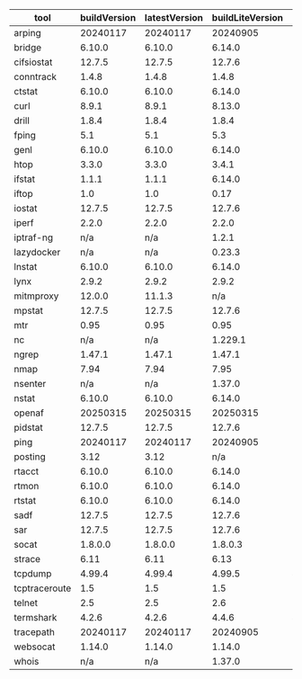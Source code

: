 | tool | buildVersion | latestVersion | buildLiteVersion | liteVersion |
|------|--------------|---------------|------------------|-------------|
| arping | 20240117 | 20240117 | 20240905 | 20240905 |
| bridge | 6.10.0 | 6.10.0 | 6.14.0 | 6.14.0 |
| cifsiostat | 12.7.5 | 12.7.5 | 12.7.6 | 12.7.6 |
| conntrack | 1.4.8 | 1.4.8 | 1.4.8 | 1.4.8 |
| ctstat | 6.10.0 | 6.10.0 | 6.14.0 | 6.14.0 |
| curl | 8.9.1 | 8.9.1 | 8.13.0 | 8.13.0 |
| drill | 1.8.4 | 1.8.4 | 1.8.4 | 1.8.4 |
| fping | 5.1 | 5.1 | 5.3 | 5.3 |
| genl | 6.10.0 | 6.10.0 | 6.14.0 | 6.14.0 |
| htop | 3.3.0 | 3.3.0 | 3.4.1 | 3.4.0 |
| ifstat | 1.1.1 | 1.1.1 | 6.14.0 | 6.14.0 |
| iftop | 1.0 | 1.0 | 0.17 | 0.17 |
| iostat | 12.7.5 | 12.7.5 | 12.7.6 | 12.7.6 |
| iperf | 2.2.0 | 2.2.0 | 2.2.0 | 2.2.0 |
| iptraf-ng | n/a | n/a | 1.2.1 | 1.2.1 |
| lazydocker | n/a | n/a | 0.23.3 | 0.23.3 |
| lnstat | 6.10.0 | 6.10.0 | 6.14.0 | 6.14.0 |
| lynx | 2.9.2 | 2.9.2 | 2.9.2 | 2.9.2 |
| mitmproxy | 12.0.0 | 11.1.3 | n/a | n/a |
| mpstat | 12.7.5 | 12.7.5 | 12.7.6 | 12.7.6 |
| mtr | 0.95 | 0.95 | 0.95 | 0.95 |
| nc | n/a | n/a | 1.229.1 | 1.228.1 |
| ngrep | 1.47.1 | 1.47.1 | 1.47.1 | 1.47.1 |
| nmap | 7.94 | 7.94 | 7.95 | 7.95 |
| nsenter | n/a | n/a | 1.37.0 | 1.37.0 |
| nstat | 6.10.0 | 6.10.0 | 6.14.0 | 6.14.0 |
| openaf | 20250315 | 20250315 | 20250315 | 20250315 |
| pidstat | 12.7.5 | 12.7.5 | 12.7.6 | 12.7.6 |
| ping | 20240117 | 20240117 | 20240905 | 20240905 |
| posting | 3.12 | 3.12 | n/a | n/a |
| rtacct | 6.10.0 | 6.10.0 | 6.14.0 | 6.14.0 |
| rtmon | 6.10.0 | 6.10.0 | 6.14.0 | 6.14.0 |
| rtstat | 6.10.0 | 6.10.0 | 6.14.0 | 6.14.0 |
| sadf | 12.7.5 | 12.7.5 | 12.7.6 | 12.7.6 |
| sar | 12.7.5 | 12.7.5 | 12.7.6 | 12.7.6 |
| socat | 1.8.0.0 | 1.8.0.0 | 1.8.0.3 | 1.8.0.3 |
| strace | 6.11 | 6.11 | 6.13 | 6.13 |
| tcpdump | 4.99.4 | 4.99.4 | 4.99.5 | 4.99.5 |
| tcptraceroute | 1.5 | 1.5 | 1.5 | 1.5 |
| telnet | 2.5 | 2.5 | 2.6 | 2.6 |
| termshark | 4.2.6 | 4.2.6 | 4.4.6 | 4.4.4 |
| tracepath | 20240117 | 20240117 | 20240905 | 20240905 |
| websocat | 1.14.0 | 1.14.0 | 1.14.0 | 1.14.0 |
| whois | n/a | n/a | 1.37.0 | 1.37.0 |

